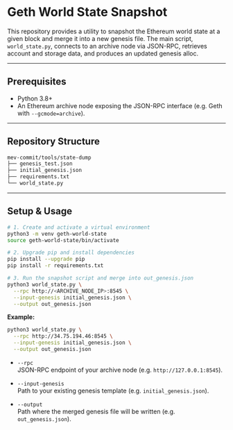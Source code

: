 # Geth World State Snapshot

This repository provides a utility to snapshot the Ethereum world state at a given block and merge it into a new genesis file. The main script, `world_state.py`, connects to an archive node via JSON-RPC, retrieves account and storage data, and produces an updated genesis alloc.

---

## Prerequisites

- Python 3.8+
- An Ethereum archive node exposing the JSON-RPC interface (e.g. Geth with `--gcmode=archive`).

---

## Repository Structure

```bash
mev-commit/tools/state-dump
├── genesis_test.json
├── initial_genesis.json
├── requirements.txt
└── world_state.py
```

---

## Setup & Usage

```bash
# 1. Create and activate a virtual environment
python3 -m venv geth-world-state
source geth-world-state/bin/activate

# 2. Upgrade pip and install dependencies
pip install --upgrade pip
pip install -r requirements.txt

# 3. Run the snapshot script and merge into out_genesis.json
python3 world_state.py \
  --rpc http://<ARCHIVE_NODE_IP>:8545 \
  --input-genesis initial_genesis.json \
  --output out_genesis.json
```

**Example:**

```bash
python3 world_state.py \
  --rpc http://34.75.194.46:8545 \
  --input-genesis initial_genesis.json \
  --output out_genesis.json
```

- `--rpc`  
  JSON-RPC endpoint of your archive node (e.g. `http://127.0.0.1:8545`).

- `--input-genesis`  
  Path to your existing genesis template (e.g. `initial_genesis.json`).

- `--output`  
  Path where the merged genesis file will be written (e.g. `out_genesis.json`).
